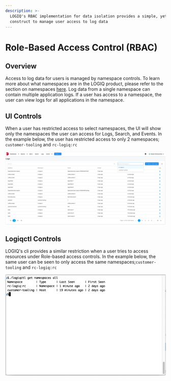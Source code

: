 ```yaml
---
description: >-
  LOGIQ's RBAC implementation for data isolation provides a simple, yet powerful
  construct to manage user access to log data
---
```


# Role-Based Access Control \(RBAC\)

## Overview

Access to log data for users is managed by namespace controls. To learn more about what namespaces are in the LOGIQ product, please refer to the section on namespaces [here](logs-terminology.md#namespace). Log data from a single namespace can contain multiple application logs. If a user has access to a namespace, the user can view logs for all applications in the namespace.

## UI Controls

When a user has restricted access to select namespaces, the UI will show only the namespaces the user can access for Logs, Search, and Events. In the example below, the user has restricted access to only 2 namespaces; `customer-tooling` and `rc-logiq:rc`

![](../.gitbook/assets/screen-shot-2020-08-11-at-8.54.05-am.png)

## Logiqctl Controls

LOGIQ's cli provides a similar restriction when a user tries to access resources under Role-based access controls. In the example below, the same user can be seen to only access the same namespaces;`customer-tooling` and `rc-logiq:rc`

![](../.gitbook/assets/screen-shot-2020-08-11-at-9.09.19-am.png)

 

